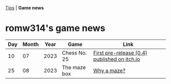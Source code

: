 [Tips](https://romw314.github.io/tips/) | **Game news**
# romw314's game news
| Day | Month | Year | Game | Link |
|---|---|---|---|---|
| 10 | 07 | 2023 | Chess No. 25 | [First pre-release (0.4) published on itch.io](https://romw314.itch.io/chess-no-25/devlog/558156/first-pre-release-04-published-on-itchio) |
| 25 | 08 | 2023 | The maze box | [Why a maze?](https://romw314.itch.io/the-maze-box/devlog/579673/why-a-maze) |
